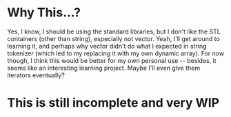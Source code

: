 # Why This...?

Yes, I know, I should be using the standard libraries, but I don't like 
the STL containers (other than string), especially not vector.  Yeah, 
I'll get around to learning it, and perhaps why vector didn't do what 
I expected in string tokenizer (which led to my replacing it with my 
own dynamic array).  For now though, I think this would be better for 
my own personal use -- besides, it seems like an interesting learning 
project.  Maybe I'll even give them iterators eventually?

# This is still incomplete and very WIP